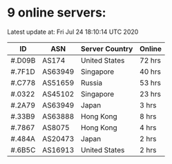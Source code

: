 # 9 online servers:

Latest update at: Fri Jul 24 18:10:14 UTC 2020

| ID | ASN | Server Country | Online |
| -- | --- | -------------- | ------ |
| #.D09B | AS174 | United States | 72 hrs |
| #.7F1D | AS63949 | Singapore | 40 hrs |
| #.C778 | AS51659 | Russia | 53 hrs |
| #.0322 | AS45102 | Singapore | 23 hrs |
| #.2A79 | AS63949 | Japan | 3 hrs |
| #.33B9 | AS63888 | Hong Kong | 8 hrs |
| #.7867 | AS8075 | Hong Kong | 4 hrs |
| #.484A | AS20473 | Japan | 2 hrs |
| #.6B5C | AS16913 | United States | 2 hrs |

